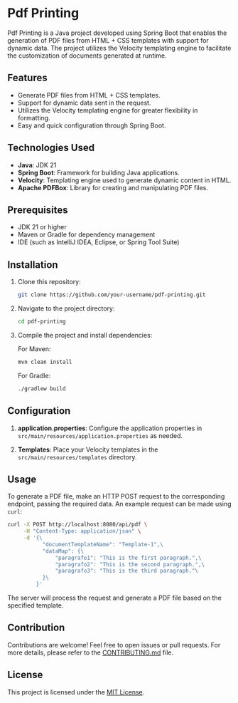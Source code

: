 
# Pdf Printing

Pdf Printing is a Java project developed using Spring Boot that enables the generation of PDF files from HTML + CSS templates with support for dynamic data. The project utilizes the Velocity templating engine to facilitate the customization of documents generated at runtime.

## Features

- Generate PDF files from HTML + CSS templates.
- Support for dynamic data sent in the request.
- Utilizes the Velocity templating engine for greater flexibility in formatting.
- Easy and quick configuration through Spring Boot.

## Technologies Used

- **Java**: JDK 21
- **Spring Boot**: Framework for building Java applications.
- **Velocity**: Templating engine used to generate dynamic content in HTML.
- **Apache PDFBox**: Library for creating and manipulating PDF files.

## Prerequisites

- JDK 21 or higher
- Maven or Gradle for dependency management
- IDE (such as IntelliJ IDEA, Eclipse, or Spring Tool Suite)

## Installation

1. Clone this repository:

   ```bash
   git clone https://github.com/your-username/pdf-printing.git
   ```

2. Navigate to the project directory:

   ```bash
   cd pdf-printing
   ```

3. Compile the project and install dependencies:

   For Maven:

   ```bash
   mvn clean install
   ```

   For Gradle:

   ```bash
   ./gradlew build
   ```

## Configuration

1. **application.properties**: Configure the application properties in `src/main/resources/application.properties` as needed.

2. **Templates**: Place your Velocity templates in the `src/main/resources/templates` directory.

## Usage

To generate a PDF file, make an HTTP POST request to the corresponding endpoint, passing the required data. An example request can be made using `curl`:

```bash
curl -X POST http://localhost:8080/api/pdf \
     -H "Content-Type: application/json" \
     -d '{\
           "documentTemplateName": "Template-1",\
           "dataMap": {\
               "paragrafo1": "This is the first paragraph.",\
               "paragrafo2": "This is the second paragraph.",\
               "paragrafo3": "This is the third paragraph."\
           }\
         }'
```

The server will process the request and generate a PDF file based on the specified template.

## Contribution

Contributions are welcome! Feel free to open issues or pull requests. For more details, please refer to the [CONTRIBUTING.md](CONTRIBUTING.md) file.

## License

This project is licensed under the [MIT License](LICENSE).


